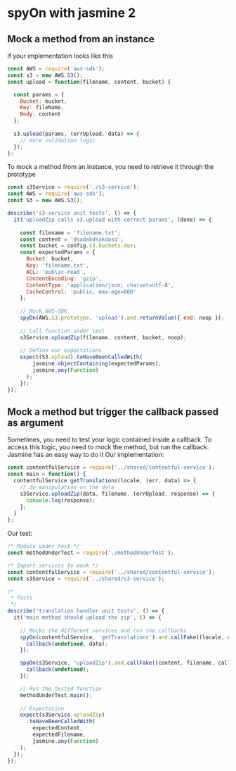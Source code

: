 # spyOn with jasmine 2

## Mock a method from an instance
if your implementation looks like this
```js
const AWS = require('aws-sdk');
const s3 = new AWS.S3();
const upload = function(filename, content, bucket) {

  const params = {
    Bucket: bucket,
    Key: fileName,
    Body: content
  };
  
  s3.upload(params, (errUpload, data) => {
    // more validation logic
  });
}:
```
To mock a method from an instance, you need to retrieve it through the prototype
```js
const s3Service = require('./s3-service');
const AWS = require('aws-sdk');
const S3 = new AWS.S3();

describe('s3-service unit tests', () => {
  it('uploadZip calls s3.upload with correct params', (done) => {
  
    const filename = 'filename.txt';
    const content = 'dsadakdsakdasd';
    const bucket = config.s3.buckets.dev;
    const expectedParams = {
      Bucket: bucket,
      Key: 'filename.txt',
      ACL: 'public-read',
      ContentEncoding: 'gzip',
      ContentType: 'application/json; charset=utf-8',
      CacheControl: 'public, max-age=600'
    };
    
    // Mock AWS-SDK
    spyOn(AWS.S3.prototype, 'upload').and.returnValue({ end: noop });
    
    // Call function under test
    s3Service.uploadZip(filename, content, bucket, noop);
    
    // Define our expectations
    expect(S3.upload).toHaveBeenCalledWith(
        jasmine.objectContaining(expectedParams),
        jasmine.any(Function)
      );
    });
});
```

## Mock a method but trigger the callback passed as argument
Sometimes, you need to test your logic contained inside a callback.
To access this logic, you need to mock the method, but run the callback.
Jasmine has an easy way to do it
Our implementation:

```js
const contentfulService = require('../shared/contentful-service');
const main = function() {
  contentfulService.getTranslations(locale, (err, data) => {
    // do manipulation on the data
    s3Service.uploadZip(data, filename, (errUpload, response) => {
      console.log(response);
    };
  }
};
```

Our test:
```js
/* Module under test */
const methodUnderTest = require('./methodUnderTest');

/* Import services to mock */
const contentfulService = require('../shared/contentful-service');
const s3Service = require('../shared/s3-service');

/*
 * Tests
 */
describe('translation handler unit tests', () => {
  it('main method should upload the zip', () => {
  
    // Mocks the different services and run the callbacks
    spyOn(contentfulService, 'getTranslations').and.callFake((locale, callback) => {
      callback(undefined, data);
    });

    spyOn(s3Service, 'uploadZip').and.callFake((content, filename, callback) => {
      callback(undefined);
    });

    // Run the tested function
    methodUnderTest.main();
    
    // Expectation
    expect(s3Service.uploadZip)
      .toHaveBeenCalledWith(
        expectedContent,
        expectedFilename,
        jasmine.any(Function)
    );
  });
});
```

